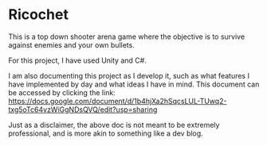 # Ricochet
 This is a top down shooter arena game where the objective is to survive against enemies and your own bullets.

For this project, I have used Unity and C#.

I am also documenting this project as I develop it, such as what features I have implemented by day and what ideas I have in mind. This document can be accessed by clicking the link: https://docs.google.com/document/d/1b4hjXa2hSqcsLUL-TUwq2-txg5oTc64vzWiGgNDsQVQ/edit?usp=sharing 

Just as a disclaimer, the above doc is not meant to be extremely professional, and is more akin to something like a dev blog.

